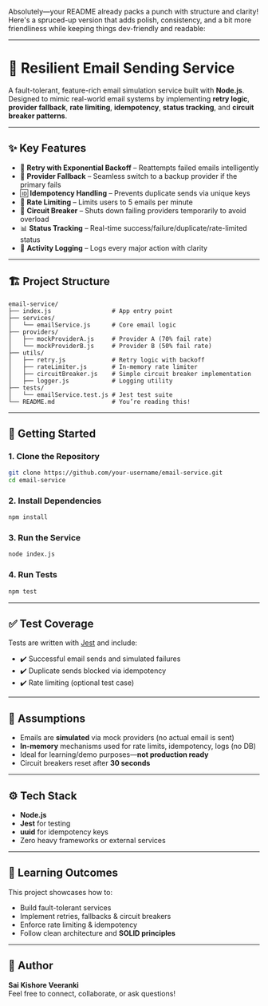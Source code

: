 Absolutely—your README already packs a punch with structure and clarity! Here's a spruced-up version that adds polish, consistency, and a bit more friendliness while keeping things dev-friendly and readable:

---

# 📧 Resilient Email Sending Service

A fault-tolerant, feature-rich email simulation service built with **Node.js**.  
Designed to mimic real-world email systems by implementing **retry logic**, **provider fallback**, **rate limiting**, **idempotency**, **status tracking**, and **circuit breaker patterns**.

---

## ✨ Key Features

- 🔄 **Retry with Exponential Backoff** – Reattempts failed emails intelligently
- 🔁 **Provider Fallback** – Seamless switch to a backup provider if the primary fails
- 🆔 **Idempotency Handling** – Prevents duplicate sends via unique keys
- 🚦 **Rate Limiting** – Limits users to 5 emails per minute
- 🛑 **Circuit Breaker** – Shuts down failing providers temporarily to avoid overload
- 📊 **Status Tracking** – Real-time success/failure/duplicate/rate-limited status
- 🧾 **Activity Logging** – Logs every major action with clarity

---

## 🏗️ Project Structure

```
email-service/
├── index.js                 # App entry point
├── services/
│   └── emailService.js      # Core email logic
├── providers/
│   ├── mockProviderA.js     # Provider A (70% fail rate)
│   └── mockProviderB.js     # Provider B (50% fail rate)
├── utils/
│   ├── retry.js             # Retry logic with backoff
│   ├── rateLimiter.js       # In-memory rate limiter
│   ├── circuitBreaker.js    # Simple circuit breaker implementation
│   ├── logger.js            # Logging utility
├── tests/
│   └── emailService.test.js # Jest test suite
└── README.md                # You’re reading this!
```

---

## 🚀 Getting Started

### 1. Clone the Repository
```bash
git clone https://github.com/your-username/email-service.git
cd email-service
```

### 2. Install Dependencies
```bash
npm install
```

### 3. Run the Service
```bash
node index.js
```

### 4. Run Tests
```bash
npm test
```

---

## ✅ Test Coverage

Tests are written with [Jest](https://jestjs.io/) and include:

- ✔️ Successful email sends and simulated failures
- ✔️ Duplicate sends blocked via idempotency
- ✔️ Rate limiting (optional test case)

---

## 📌 Assumptions

- Emails are **simulated** via mock providers (no actual email is sent)
- **In-memory** mechanisms used for rate limits, idempotency, logs (no DB)
- Ideal for learning/demo purposes—**not production ready**
- Circuit breakers reset after **30 seconds**

---

## ⚙️ Tech Stack

- **Node.js**
- **Jest** for testing
- **uuid** for idempotency keys
- Zero heavy frameworks or external services

---

## 🎯 Learning Outcomes

This project showcases how to:

- Build fault-tolerant services
- Implement retries, fallbacks & circuit breakers
- Enforce rate limiting & idempotency
- Follow clean architecture and **SOLID principles**

---

## 🙋 Author

**Sai Kishore Veeranki**  
Feel free to connect, collaborate, or ask questions!

